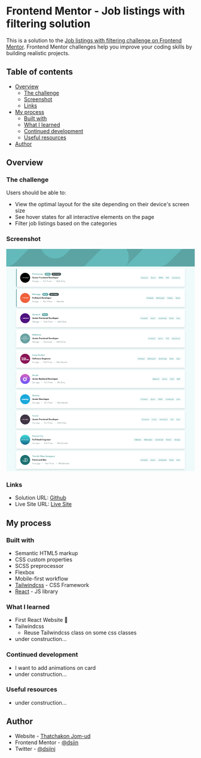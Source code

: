 # Frontend Mentor - Job listings with filtering solution

This is a solution to the [Job listings with filtering challenge on Frontend Mentor](https://www.frontendmentor.io/challenges/job-listings-with-filtering-ivstIPCt). Frontend Mentor challenges help you improve your coding skills by building realistic projects. 

## Table of contents

- [Overview](#overview)
  - [The challenge](#the-challenge)
  - [Screenshot](#screenshot)
  - [Links](#links)
- [My process](#my-process)
  - [Built with](#built-with)
  - [What I learned](#what-i-learned)
  - [Continued development](#continued-development)
  - [Useful resources](#useful-resources)
- [Author](#author)

## Overview

### The challenge

Users should be able to:

- View the optimal layout for the site depending on their device's screen size
- See hover states for all interactive elements on the page
- Filter job listings based on the categories

### Screenshot

![Desktop](./screenshot.png)

### Links

- Solution URL: [Github](https://github.com/dsjin/static-job-listing/)
- Live Site URL: [Live Site](https://your-live-site-url.com)

## My process

### Built with

- Semantic HTML5 markup
- CSS custom properties
- SCSS preprocessor
- Flexbox
- Mobile-first workflow
- [Tailwindcss](https://tailwindcss.com/) - CSS Framework
- [React](https://reactjs.org/) - JS library

### What I learned

- First React Website 🎉
- Tailwindcss
    * Reuse Tailwindcss class on some css classes
- under construction...

### Continued development

- I want to add animations on card
- under construction...

### Useful resources

- under construction...

## Author

- Website - [Thatchakon Jom-ud](https://dsjin.tk)
- Frontend Mentor - [@dsjin](https://www.frontendmentor.io/profile/dsjin)
- Twitter - [@dsjinj](https://www.twitter.com/dsjinj)


